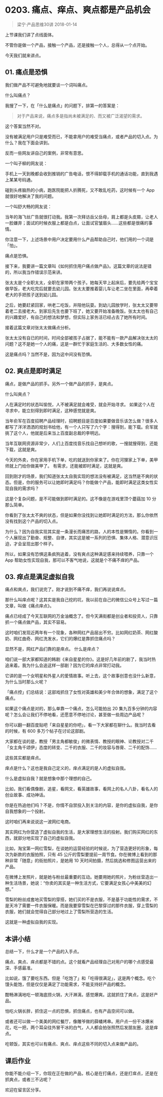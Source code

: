 # 0203. 痛点、痒点、爽点都是产品机会
> 梁宁·产品思维30讲
2018-01-14

上节课我们讲了点线面体。

不管你是做一个产品，接触一个产品，还是接触一个人，总得从一个点开始。

今天我们就来讲点。

## 01. 痛点是恐惧

我们做产品不可避免地就要谈一个词叫痛点。

什么叫痛点？

我搜了一下，在「什么是痛点」的问题下，排第一的答案是：

> 对于产品来说，痛点多是指尚未被满足的、而又被广泛渴望的需求。

这个答案当然不对。

没有被满足用户只是难受而已，不能拿用户的难受当痛点，或者产品的切入点。为什么？我在下面会讲到。

反而一些网友讲自己的案例，非常有意思。

一个叫子柳的网友说：

手机上一天到晚都会收到推销的广告电话，恨不得卸载手机的通话功能，直到我遇上某某号码通。

碰到头疼脑热的小病，跑医院能把人折腾死，又不敢乱吃药，这时候有一个 App 就很好地解决了我的问题。

一个叫舒大畅的网友说：

当年的海飞丝广告就很打动我。我第一次拜访岳父岳母，肩上都是头皮屑，让老人一脸嫌弃；面试的时候衣服上都是白点，让面试官皱眉头……这些都是很痛的事情。

你注意一下，上述场景中用户决定要用什么产品帮助自己时，他们用的一个词是「怕」。

痛点是恐惧。

接下来，我要讲一篇文章叫《如何抓住用户痛点做产品》。这篇文章的说法是错的，所以我当作错误示范来讲。

张太太是个全职太太，全职在家带两个孩子。她每天早上起床后，要先给两个宝宝做早饭，老大吃完后就要去幼儿园。张太太要推着婴儿车让老二坐在里面，再牵着老大的手把孩子送到幼儿园。

之后，她要赶紧回家，哄老二吃饭，并陪他玩耍。到幼儿园放学时，张太太又要带着老二去接老大。到家后先生也要下班了，她又要开始准备晚饭。张太太也有自己的兴趣爱好，有自己的想法和梦想，但实际上家务活已经占去了她所有时间。

接着这篇文章对张太太做痛点分析。

张太太没有自已的时间，时间全部被孩子占据了，能不能有一款产品解决张太太的问题？这不是她一个人的痛，这是一群忙于家庭生活的、大多数女性的痛。

这是痛点吗？当然不是，因为这中间没有恐惧。

## 02. 爽点是即时满足

痛点，是做产品的抓手。另外一个做产品的抓手，是爽点。

什么叫爽点？

人在满足时的状态叫愉悦，人不被满足就会难受，就会开始寻求。 如果这个人在寻求中，能立刻得到即时满足，这种感觉就是爽。

当年俞军在百度招聘产品经理时，招聘题目是百度如果要做音乐该怎么做？很多人都写了洋洋洒洒的规划书给他，有一个人只写了六个字：搜得到，能下载。俞军就挑了这个人，他就是后来当上百度副总裁的李明远。

当年互联网资源非常少，人们上百度找音乐找自己想听的歌，一搜就搜得到，还能下载，这就是爽。

今天的外卖，你在家用手机下单，吃的就送到你家来了。你在河狸家上下单，美甲师就上门给你做美甲了。 有需求，还能被即时满足，这就是爽。

回到刚才的场景，我们知道张太太自我实现的想法没有被满足，这当然是不爽的状态。但是，你的服务可以让她即时满足吗？你能做个产品，能即时满足这类女性实现自我的需求吗？

这是个复杂问题，是不可能做到即时满足的。这不像是在游戏里顶个蘑菇加 10 分那么简单。

你看到了张太太不爽的状态，但是如果你没找到让她即时满足的方法，那么你依然没有找到这个产品的切入点。

为什么？因为自我实现其实是一条漫长而痛苦的路，人的本性是懒惰的。你看到一个人展现出了勤奋、规整、自律，其实这是被一系列的恐惧、集体人格、潜意识压迫，才会呈现出那个样子。

所以，如果没有恐惧这条疯狗追着，没有爽点这种满足感来持续喂养，只靠一个 App 帮助女性实现自我，那可以不客气地说，这就是个不痛不痒的产品。

## 03. 痒点是满足虚拟自我

痛点和爽点，我们说完了。刚才说到不痛不痒，我们再说说痒点。

那什么叫痒点呢？这其实是我自己挖的坑，我以前在自己的微信公众号上写过一篇文章，叫做《痛点痒点》。

痛点已经成了今天互联网的万金油概念了。但今天满街都是创业者和投资人，只靠抓一个痛点做产品，其实不容易。

这时咱们发现近两年有一个现象，各种网红产品层出不穷。比如网红奶茶、网红酸奶、网红曲奇、网红洗发水，它们的爆红是靠抓住痛点吗？

显然不是，网红产品们靠的是痒点。 什么是痒点？

咱们说一部大家都知道的韩剧《来自星星的你》。这是好几年前的剧了，我当时热追来着。我为什么会追这样一部剧？因为它的痒点非常打动我。

它讲的是一个女明星和外星人的爱情故事。听上去，这个故事创意也没什么新意，为什么当时那么火呢？

「痛点控」们总结说：这部戏抓住了女性对英雄和美少年合体的想象，满足了这个痛点。

如果这个痛点是对的，那么单靠一个痛点，怎么可能拍出 20 集九百多分钟的内容呢？怎么会让我们不停地看，还愿意不停地讨论，甚至做一些周边产品呢？

你可以翻一翻百度贴吧「来自星星的你吧」，看一下大家都在聊什么。我当时去看的时候，有 600 多万个帖子在讨论这部剧。

大家都在谈的是，教授「男主角都敏俊」的微表情、教授的眼神、论教授对二千「女主角千颂伊」态度的转变、二千的衣服、二千的妆容与唇膏、二千的配饰……

这些其实都是痒点。

痒点是什么？这也是我自己定义的，痒点满足的是人的虚拟自我。

什么是虚拟自我？就是想象中那个理想的自己。

比如，我们看偶像剧，追星，看网文，看英雄故事，看网上的名人八卦，看名人的创业故事、成功神话。

你是在热追他们吗？不是，你情不自禁投入到关注的内容，是你的虚拟自我，是你自我想象的一个投射。

这时咱们再来说说这一波网红电商。

其实网红为你营造了虚拟自我的生活，是大家理想生活的投射。我们购买网红的东西，就部分地实现了自己的虚拟自我。

比如，淘宝第一网红雪梨，在谈她的运营经验的时候说，为了营造更好的形象，每次为新款的衣服拍照，只有 45 公斤的雪梨要提前一周节食。你在微博上看到的那种非常「随意」的街拍照片，是她用 10 天时间拍摄，然后挑选和修图运营出来的产品。

在微博上发照片，就是她与粉丝最重要的互动。她要用她的照片，为粉丝营造出一种生活场景，她说：“你卖的其实是一种生活方式，它要满足女孩心中美美的幻想。”

雪梨的粉丝成套地买雪梨的穿搭，她们买的不是衣服，不是基于功能性的需求，不是天冷了需要一件衣服保暖。而是我要穿雪梨在巴黎穿过的那件衣服，穿上雪梨的衣服，她们就会觉得自己部分地过上了雪梨所营造的生活。

这就是一种虚拟自我的实现。

## 本讲小结

总结一下，什么才是一个产品的入手点。

痛点、爽点、痒点都是不错的点。这个就看产品经理自己对用户的哪个点感受最深、手感最准。

比如说，饿了要吃东西。但是「吃饱了」和「吃得很满足」，这是两个概念。吃个馒头能饱，但是仅仅是满足了功能需求，不能支持好产品的概念。

酣畅淋漓地吃一顿海底捞火锅，大汗淋漓，感觉爆爽。这就抓住了爽点，这是好产品。

怕吃火锅长胖，抓住这一点的恐惧，抓住痛点，也有产品空间可以做。

或者还可以做一个美美的网红餐厅，像雕爷做的薛蟠烤串。用户点一份干冰爆米花，吃一把，两个耳朵往外冒干冰的白气，人人都会拍张照然后发朋友圈，这是痒点。

吃顿饭，其实也可以有痛点、爽点、痒点这些不同的切入点来做产品的。

## 课后作业

你能不能介绍一下，你现在正在做的产品，核心是在打痛点，还是打痒点，还是在抓爽点，或者三不沾呢？

欢迎在留言区分享。


